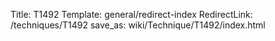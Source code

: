 Title: T1492
Template: general/redirect-index
RedirectLink: /techniques/T1492
save_as: wiki/Technique/T1492/index.html